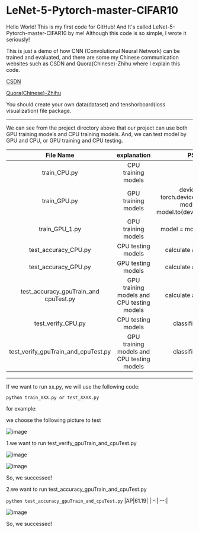 # LeNet-5-Pytorch-master-CIFAR10
Hello World! This is my first code for GitHub! And It's called LeNet-5-Pytorch-master-CIFAR10 by me! Although this code is so simple, I wrote it seriously!

This is just a demo of how CNN (Convolutional Neural Network) can be trained and evaluated, and there are some my Chinese communication websites such as CSDN and Quora(Chinese)-Zhihu where I explain this code. 

[CSDN](https://blog.csdn.net/XiaoyYidiaodiao/article/details/122720320?spm=1001.2014.3001.5501)

[Quora(Chinese)-Zhihu](https://zhuanlan.zhihu.com/p/463827403)

You should create your own data(dataset) and tenshorboard(loss visualization) file package.

- - -

We can see from the project directory above that our project can use both GPU training models and CPU training models.
And, we can test model by GPU and CPU, or GPU training and CPU testing.

|File Name   |      explanation      |      PS       | 
|:----------:|:---------------------:|:-------------:|
|train_CPU.py  | CPU training models |                                                                 |
|train_GPU.py  | GPU training models | device = torch.device("cuda") , model = model.to(device=device) |
|train_GPU_1.py| GPU training models |                        model = model.cuda()                     |
|test_accuracy_CPU.py              |     CPU testing models                |                   calculate    accuracy                         |
|test_accuracy_GPU.py              |     GPU testing models                |                   calculate    accuracy                         |
|test_accuracy_gpuTrain_and cpuTest.py              |  GPU training models and CPU testing models |      calculate     accuracy              |
|test_verify_CPU.py              |   CPU testing models |     classification             |
|test_verify_gpuTrain_and_cpuTest.py|   GPU training models and CPU testing models |     classification             |

- - -

If we want to run xx.py, we will use the following code:

`python train_XXX.py or test_XXXX.py`

for example:

we choose the following picture to test

![image](https://user-images.githubusercontent.com/98302212/153441623-267d9742-c09c-4006-9eba-2cb117cb1543.png)


1.we want to run test_verify_gpuTrain_and_cpuTest.py

![image](https://user-images.githubusercontent.com/98302212/153442228-f52c5575-f318-46ef-897f-72dc76af93c8.png)


![image](https://user-images.githubusercontent.com/98302212/153442716-106457eb-d009-4292-9582-7101e824f433.png)

So, we successed!

2.we want to run test_accuracy_gpuTrain_and_cpuTest.py

`python test_accuracy_gpuTrain_and_cpuTest.py`
|AP|61.19|
|:-:|:--:|

![image](https://user-images.githubusercontent.com/98302212/153443218-8bb5c8e2-f878-4e73-83dc-2ad9f5af03bf.png)

So, we successed!
